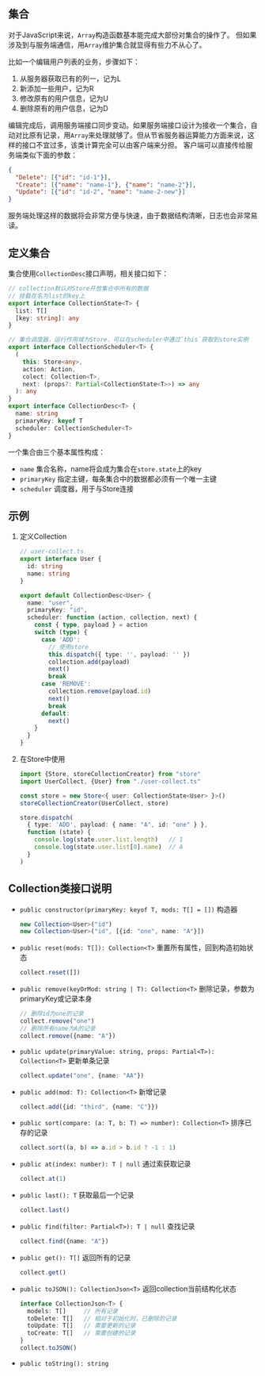## 集合
对于JavaScript来说，`Array`构造函数基本能完成大部份对集合的操作了。
但如果涉及到与服务端通信，用`Array`维护集合就显得有些力不从心了。

比如一个编辑用户列表的业务，步骤如下：
1. 从服务器获取已有的列一，记为L
2. 新添加一些用户，记为R
3. 修改原有的用户信息，记为U
4. 删除原有的用户信息，记为D

编辑完成后，调用服务端接口同步变动。如果服务端接口设计为接收一个集合，自动对比原有记录，用`Array`来处理就够了。但从节省服务器运算能力方面来说，这样的接口不宜过多，该类计算完全可以由客户端来分担。
客户端可以直接传给服务端类似下面的参数：
```json
{
  "Delete": [{"id": "id-1"}],
  "Create": [{"name": "name-1"}, {"name": "name-2"}],
  "Update": [{"id": "id-2", "name": "name-2-new"}]
}
```
服务端处理这样的数据将会非常方便与快速，由于数据结构清晰，日志也会非常易读。

## 定义集合
集合使用`CollectionDesc`接口声明，相关接口如下：
```ts
// collection默认对Store开放集合中所有的数据
// 挂载在名为list的key上
export interface CollectionState<T> {
  list: T[]
  [key: string]: any
}

// 集合调度器，运行作用域为Store，可以在scheduler中通过`this`获取到store实例
export interface CollectionScheduler<T> {
  (
    this: Store<any>,
    action: Action,
    colect: Collection<T>,
    next: (props?: Partial<CollectionState<T>>) => any
  ): any
}
export interface CollectionDesc<T> {
  name: string
  primaryKey: keyof T
  scheduler: CollectionScheduler<T>
}
```
一个集合由三个基本属性构成：
+ `name`       集合名称，name将会成为集合在`store.state`上的key
+ `primaryKey` 指定主键，每条集合中的数据都必须有一个唯一主键
+ `scheduler`  调度器，用于与Store连接

## 示例

1. 定义Collection
   ```ts
   // user-collect.ts
   export interface User {
     id: string
     name: string
   }

   export default CollectionDesc<User> {
     name: "user",
     primaryKey: "id",
     scheduler: function (action, collection, next) {
       const { type, payload } = action
       switch (type) {
         case 'ADD':
           // 使用store
           this.dispatch({ type: '', payload: '' })
           collection.add(payload)
           next()
           break
         case 'REMOVE':
           collection.remove(payload.id)
           next()
           break
         default:
           next()
       }
     }
   }
   ```
2. 在Store中使用
   ```ts
   import {Store, storeCollectionCreator} from "store"
   import UserCollect, {User} from "./user-collect.ts"

   const store = new Store<{ user: CollectionState<User> }>()
   storeCollectionCreator(UserCollect, store)
   
   store.dispatch(
     { type: 'ADD', payload: { name: "A", id: "one" } },
     function (state) {
       console.log(state.user.list.length)   // 1
       console.log(state.user.list[0].name)  // A
     }
   )
   ```

## Collection类接口说明
+ `public constructor(primaryKey: keyof T, mods: T[] = [])`
  构造器
  ```ts
  new Collection<User>("id")
  new Collection<User>("id", [{id: "one", name: "A"}])
  ```

+ `public reset(mods: T[]): Collection<T>`
   重置所有属性，回到构造初始状态
   ```ts
   collect.reset([])
   ```

+ `public remove(keyOrMod: string | T): Collection<T>`
   删除记录，参数为primaryKey或记录本身
   ```ts
   // 删除id为one的记录
   collect.remove("one")
   // 删除所有name为A的记录
   collect.remove({name: "A"})
   ```

+ `public update(primaryValue: string, props: Partial<T>): Collection<T>`
   更新单条记录
   ```ts
   collect.update("one", {name: "AA"})
   ```

+ `public add(mod: T): Collection<T>`
   新增记录
   ```ts
   collect.add({id: "third", {name: "C"}})
   ```

+ `public sort(compare: (a: T, b: T) => number): Collection<T>`
   排序已存的记录
   ```ts
   collect.sort((a, b) => a.id > b.id ? -1 : 1)
   ```

+ `public at(index: number): T | null`
   通过索获取记录
   ```ts
   collect.at(1)
   ```

+ `public last(): T`
   获取最后一个记录
   ```ts
   collect.last()
   ```

+ `public find(filter: Partial<T>): T | null`
   查找记录
   ```ts
   collect.find({name: "A"})
   ```

+ `public get(): T[]`
   返回所有的记录
   ```ts
   collect.get()
   ```

+ `public toJSON(): CollectionJson<T>`
   返回collection当前结构化状态
   ```ts
   interface CollectionJson<T> {
     models: T[]     // 所有记录
     toDelete: T[]   // 相对于初始化时，已删除的记录
     toUpdate: T[]   // 需要更新的记录
     toCreate: T[]   // 需要创建的记录
   }
   collect.toJSON()
   ```

+ `public toString(): string`

